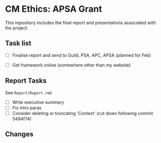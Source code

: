 # CM Ethics: APSA Grant

This repository includes the final report and presentations associated with the project.

## Task list

- [ ] Finalise report and send to Guild, PSA, APC, APSA (planned for Feb)
- [ ] Get framework online (somewhere other than my website)


## Report Tasks

See `Report/Report.rmd`

- [ ] Write executive summary
- [ ] Fix intro paras
- [ ] Consider deleting or truncating 'Context' (cut down following commit 5494f74)

## Changes